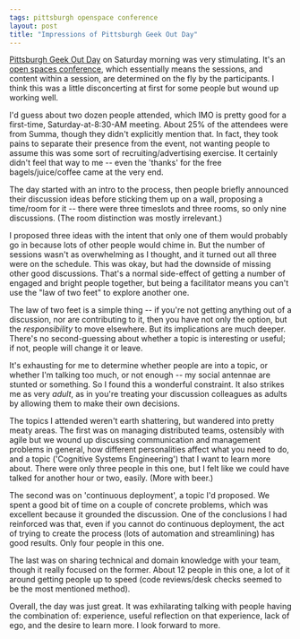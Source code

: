 ```yaml
---
tags: pittsburgh openspace conference
layout: post
title: "Impressions of Pittsburgh Geek Out Day"
---
```




<p><a href="http://www.pghgeekoutday.com/">Pittsburgh Geek Out
Day</a> on Saturday morning was very stimulating. It's an 
<a href="http://www.pghgeekoutday.com/home/open-spaces">open
spaces conference</a>, which essentially means the sessions, and
content within a session, are determined on the fly by the
participants. I think this was a little disconcerting at first
for some people but wound up working well.</p>

<p>I'd guess about two dozen people attended, which IMO is pretty
good for a first-time, Saturday-at-8:30-AM meeting. About 25% of
the attendees were from Summa, though they didn't explicitly
mention that. In fact, they took pains to separate their presence
from the event, not wanting people to assume this was some sort
of recruiting/advertising exercise. It certainly didn't feel that
way to me -- even the 'thanks' for the free bagels/juice/coffee
came at the very end.</p>

<p>The day started with an intro to the process, then people briefly
announced their discussion ideas before sticking them up on a
wall, proposing a time/room for it -- there were three timeslots
and three rooms, so only nine discussions. (The room distinction
was mostly irrelevant.)</p>

<p>I proposed three ideas with the intent that only one of them
would probably go in because lots of other people would chime
in. But the number of sessions wasn't as overwhelming as I
thought, and it turned out all three were on the schedule. This
was okay, but had the downside of missing other good
discussions. That's a normal side-effect of getting a number of
engaged and bright people together, but being a facilitator means
you can't use the "law of two feet" to explore another one.</p>

<p>The law of two feet is a simple thing -- if you're not getting
anything out of a discussion, nor are contributing to it, then
you have not only the option, but the <em>responsibility</em> to move
elsewhere. But its implications are much deeper. There's no
second-guessing about whether a topic is interesting or useful;
if not, people will change it or leave. </p>

<p>It's exhausting for me to determine whether people are into a
topic, or whether I'm talking too much, or not enough -- my
social antennae are stunted or something. So I found this a
wonderful constraint. It also strikes me as very <em>adult</em>, as in
you're treating your discussion colleagues as adults by allowing
them to make their own decisions.</p>

<p>The topics I attended weren't earth shattering, but wandered into
pretty meaty areas. The first was on managing distributed teams,
ostensibly with agile but we wound up discussing communication
and management problems in general, how different personalities
affect what you need to do, and a topic ('Cognitive Systems
Engineering') that I want to learn more about. There were only
three people in this one, but I felt like we could have talked
for another hour or two, easily. (More with beer.)</p>

<p>The second was on 'continuous deployment', a topic I'd
proposed. We spent a good bit of time on a couple of concrete
problems, which was excellent because it grounded the
discussion. One of the conclusions I had reinforced was that,
even if you cannot do continuous deployment, the act of trying to
create the process (lots of automation and streamlining) has good
results. Only four people in this one.</p>

<p>The last was on sharing technical and domain knowledge with your
team, though it really focused on the former. About 12 people in
this one, a lot of it around getting people up to speed (code
reviews/desk checks seemed to be the most mentioned method). </p>

<p>Overall, the day was just great. It was exhilarating talking with
people having the combination of: experience, useful reflection
on that experience, lack of ego, and the desire to learn more. I
look forward to more.</p>



